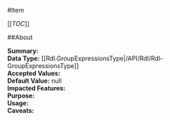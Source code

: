 #Item

[[_TOC_]]

##About

**Summary:**   
**Data Type:** [[Rdl.GroupExpressionsType|/API/Rdl/Rdl-GroupExpressionsType]]  
**Accepted Values:**   
**Default Value:** null  
**Impacted Features:**   
**Purpose:**   
**Usage:**   
**Caveats:**   

